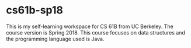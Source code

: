 # cs61b-sp18

This is my self-learning workspace for CS 61B from UC Berkeley. The course version is Spring 2018. 
This course focuses on data structures and the programming language used is Java.
